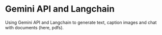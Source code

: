 #  Gemini API and Langchain

Using Gemini API and Langchain to generate text, caption images and chat with documents (here, pdfs).
 

